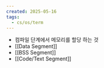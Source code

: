 ```yaml
---
created: 2025-05-16
tags:
  - cs/os/term
---
```

- 컴파일 단계에서 메모리를 할당 하는 것
- [[Data Segment]]
- [[BSS Segment]]
- [[Code/Text Segment]]